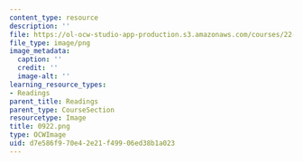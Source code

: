 ```yaml
---
content_type: resource
description: ''
file: https://ol-ocw-studio-app-production.s3.amazonaws.com/courses/22-01-introduction-to-nuclear-engineering-and-ionizing-radiation-fall-2016/d7e586f970e42e21f49906ed38b1a023_0922.png
file_type: image/png
image_metadata:
  caption: ''
  credit: ''
  image-alt: ''
learning_resource_types:
- Readings
parent_title: Readings
parent_type: CourseSection
resourcetype: Image
title: 0922.png
type: OCWImage
uid: d7e586f9-70e4-2e21-f499-06ed38b1a023
---
```

